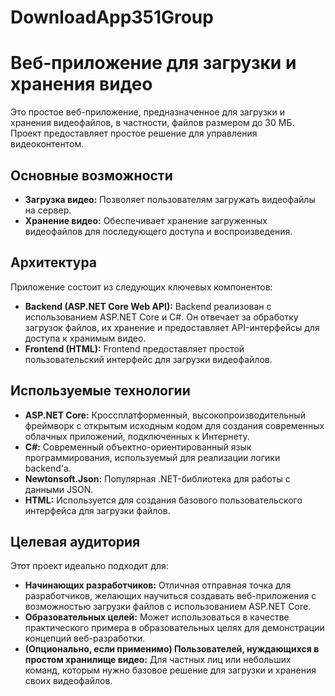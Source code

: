 # DownloadApp351Group
# Веб-приложение для загрузки и хранения видео

Это простое веб-приложение, предназначенное для загрузки и хранения видеофайлов, в частности, файлов размером до 30 МБ. Проект предоставляет простое решение для управления видеоконтентом.

## Основные возможности

*   **Загрузка видео:** Позволяет пользователям загружать видеофайлы на сервер.
*   **Хранение видео:** Обеспечивает хранение загруженных видеофайлов для последующего доступа и воспроизведения.

## Архитектура

Приложение состоит из следующих ключевых компонентов:

*   **Backend (ASP.NET Core Web API):** Backend реализован с использованием ASP.NET Core и C#. Он отвечает за обработку загрузок файлов, их хранение и предоставляет API-интерфейсы для доступа к хранимым видео.
*   **Frontend (HTML):** Frontend предоставляет простой пользовательский интерфейс для загрузки видеофайлов.

## Используемые технологии

*   **ASP.NET Core:** Кроссплатформенный, высокопроизводительный фреймворк с открытым исходным кодом для создания современных облачных приложений, подключенных к Интернету.
*   **C#:** Современный объектно-ориентированный язык программирования, используемый для реализации логики backend'а.
*   **Newtonsoft.Json:** Популярная .NET-библиотека для работы с данными JSON.
*   **HTML:** Используется для создания базового пользовательского интерфейса для загрузки файлов.

## Целевая аудитория

Этот проект идеально подходит для:

*   **Начинающих разработчиков:** Отличная отправная точка для разработчиков, желающих научиться создавать веб-приложения с возможностью загрузки файлов с использованием ASP.NET Core.
*   **Образовательных целей:** Может использоваться в качестве практического примера в образовательных целях для демонстрации концепций веб-разработки.
*   **(Опционально, если применимо) Пользователей, нуждающихся в простом хранилище видео:** Для частных лиц или небольших команд, которым нужно базовое решение для загрузки и хранения своих видеофайлов.
